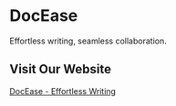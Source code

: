 # DocEase

Effortless writing, seamless collaboration.

## Visit Our Website

[DocEase - Effortless Writing]([https://xyz.github.io/XyZ/](https://ahmadhassan011.github.io/DocEase/))
